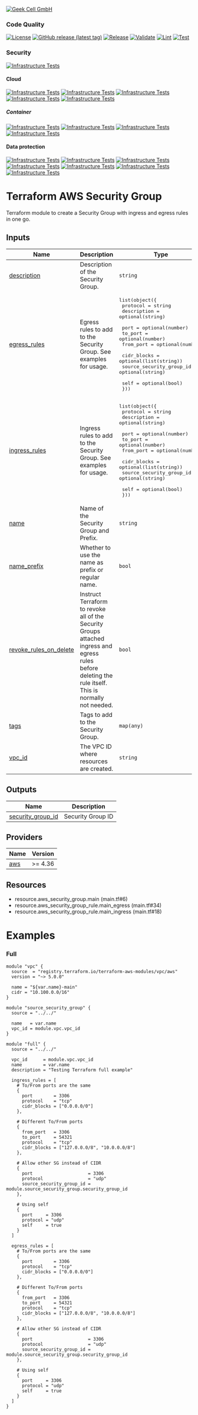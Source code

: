 <!-- BEGIN_TF_DOCS -->
[![Geek Cell GmbH](https://raw.githubusercontent.com/geekcell/.github/main/geekcell-github-banner.png)](https://www.geekcell.io/)

### Code Quality
[![License](https://img.shields.io/github/license/geekcell/terraform-aws-security-group)](https://github.com/geekcell/terraform-aws-security-group/blob/master/LICENSE)
[![GitHub release (latest tag)](https://img.shields.io/github/v/release/geekcell/terraform-aws-security-group?logo=github&sort=semver)](https://github.com/geekcell/terraform-aws-security-group/releases)
[![Release](https://github.com/geekcell/terraform-aws-security-group/actions/workflows/release.yaml/badge.svg)](https://github.com/geekcell/terraform-aws-security-group/actions/workflows/release.yaml)
[![Validate](https://github.com/geekcell/terraform-aws-security-group/actions/workflows/validate.yaml/badge.svg)](https://github.com/geekcell/terraform-aws-security-group/actions/workflows/validate.yaml)
[![Lint](https://github.com/geekcell/terraform-aws-security-group/actions/workflows/linter.yaml/badge.svg)](https://github.com/geekcell/terraform-aws-security-group/actions/workflows/linter.yaml)
[![Test](https://github.com/geekcell/terraform-aws-security-group/actions/workflows/test.yaml/badge.svg)](https://github.com/geekcell/terraform-aws-security-group/actions/workflows/test.yaml)

### Security
[![Infrastructure Tests](https://www.bridgecrew.cloud/badges/github/geekcell/terraform-aws-security-group/general)](https://www.bridgecrew.cloud/link/badge?vcs=github&fullRepo=geekcell%2Fterraform-aws-security-group&benchmark=INFRASTRUCTURE+SECURITY)

#### Cloud
[![Infrastructure Tests](https://www.bridgecrew.cloud/badges/github/geekcell/terraform-aws-security-group/cis_aws)](https://www.bridgecrew.cloud/link/badge?vcs=github&fullRepo=geekcell%2Fterraform-aws-security-group&benchmark=CIS+AWS+V1.2)
[![Infrastructure Tests](https://www.bridgecrew.cloud/badges/github/geekcell/terraform-aws-security-group/cis_aws_13)](https://www.bridgecrew.cloud/link/badge?vcs=github&fullRepo=geekcell%2Fterraform-aws-security-group&benchmark=CIS+AWS+V1.3)
[![Infrastructure Tests](https://www.bridgecrew.cloud/badges/github/geekcell/terraform-aws-security-group/cis_azure)](https://www.bridgecrew.cloud/link/badge?vcs=github&fullRepo=geekcell%2Fterraform-aws-security-group&benchmark=CIS+AZURE+V1.1)
[![Infrastructure Tests](https://www.bridgecrew.cloud/badges/github/geekcell/terraform-aws-security-group/cis_azure_13)](https://www.bridgecrew.cloud/link/badge?vcs=github&fullRepo=geekcell%2Fterraform-aws-security-group&benchmark=CIS+AZURE+V1.3)
[![Infrastructure Tests](https://www.bridgecrew.cloud/badges/github/geekcell/terraform-aws-security-group/cis_gcp)](https://www.bridgecrew.cloud/link/badge?vcs=github&fullRepo=geekcell%2Fterraform-aws-security-group&benchmark=CIS+GCP+V1.1)

##### Container
[![Infrastructure Tests](https://www.bridgecrew.cloud/badges/github/geekcell/terraform-aws-security-group/cis_kubernetes_16)](https://www.bridgecrew.cloud/link/badge?vcs=github&fullRepo=geekcell%2Fterraform-aws-security-group&benchmark=CIS+KUBERNETES+V1.6)
[![Infrastructure Tests](https://www.bridgecrew.cloud/badges/github/geekcell/terraform-aws-security-group/cis_eks_11)](https://www.bridgecrew.cloud/link/badge?vcs=github&fullRepo=geekcell%2Fterraform-aws-security-group&benchmark=CIS+EKS+V1.1)
[![Infrastructure Tests](https://www.bridgecrew.cloud/badges/github/geekcell/terraform-aws-security-group/cis_gke_11)](https://www.bridgecrew.cloud/link/badge?vcs=github&fullRepo=geekcell%2Fterraform-aws-security-group&benchmark=CIS+GKE+V1.1)
[![Infrastructure Tests](https://www.bridgecrew.cloud/badges/github/geekcell/terraform-aws-security-group/cis_kubernetes)](https://www.bridgecrew.cloud/link/badge?vcs=github&fullRepo=geekcell%2Fterraform-aws-security-group&benchmark=CIS+KUBERNETES+V1.5)

#### Data protection
[![Infrastructure Tests](https://www.bridgecrew.cloud/badges/github/geekcell/terraform-aws-security-group/soc2)](https://www.bridgecrew.cloud/link/badge?vcs=github&fullRepo=geekcell%2Fterraform-aws-security-group&benchmark=SOC2)
[![Infrastructure Tests](https://www.bridgecrew.cloud/badges/github/geekcell/terraform-aws-security-group/pci)](https://www.bridgecrew.cloud/link/badge?vcs=github&fullRepo=geekcell%2Fterraform-aws-security-group&benchmark=PCI-DSS+V3.2)
[![Infrastructure Tests](https://www.bridgecrew.cloud/badges/github/geekcell/terraform-aws-security-group/pci_dss_v321)](https://www.bridgecrew.cloud/link/badge?vcs=github&fullRepo=geekcell%2Fterraform-aws-security-group&benchmark=PCI-DSS+V3.2.1)
[![Infrastructure Tests](https://www.bridgecrew.cloud/badges/github/geekcell/terraform-aws-security-group/iso)](https://www.bridgecrew.cloud/link/badge?vcs=github&fullRepo=geekcell%2Fterraform-aws-security-group&benchmark=ISO27001)
[![Infrastructure Tests](https://www.bridgecrew.cloud/badges/github/geekcell/terraform-aws-security-group/nist)](https://www.bridgecrew.cloud/link/badge?vcs=github&fullRepo=geekcell%2Fterraform-aws-security-group&benchmark=NIST-800-53)
[![Infrastructure Tests](https://www.bridgecrew.cloud/badges/github/geekcell/terraform-aws-security-group/hipaa)](https://www.bridgecrew.cloud/link/badge?vcs=github&fullRepo=geekcell%2Fterraform-aws-security-group&benchmark=HIPAA)
[![Infrastructure Tests](https://www.bridgecrew.cloud/badges/github/geekcell/terraform-aws-security-group/fedramp_moderate)](https://www.bridgecrew.cloud/link/badge?vcs=github&fullRepo=geekcell%2Fterraform-aws-security-group&benchmark=FEDRAMP+%28MODERATE%29)

# Terraform AWS Security Group

Terraform module to create a Security Group with ingress and egress rules in one go.

## Inputs

| Name | Description | Type | Default | Required |
|------|-------------|------|---------|:--------:|
| <a name="input_description"></a> [description](#input\_description) | Description of the Security Group. | `string` | `null` | no |
| <a name="input_egress_rules"></a> [egress\_rules](#input\_egress\_rules) | Egress rules to add to the Security Group. See examples for usage. | <pre>list(object({<br>    protocol    = string<br>    description = optional(string)<br><br>    port      = optional(number)<br>    to_port   = optional(number)<br>    from_port = optional(number)<br><br>    cidr_blocks              = optional(list(string))<br>    source_security_group_id = optional(string)<br><br>    self = optional(bool)<br>  }))</pre> | `[]` | no |
| <a name="input_ingress_rules"></a> [ingress\_rules](#input\_ingress\_rules) | Ingress rules to add to the Security Group. See examples for usage. | <pre>list(object({<br>    protocol    = string<br>    description = optional(string)<br><br>    port      = optional(number)<br>    to_port   = optional(number)<br>    from_port = optional(number)<br><br>    cidr_blocks              = optional(list(string))<br>    source_security_group_id = optional(string)<br><br>    self = optional(bool)<br>  }))</pre> | `[]` | no |
| <a name="input_name"></a> [name](#input\_name) | Name of the Security Group and Prefix. | `string` | n/a | yes |
| <a name="input_name_prefix"></a> [name\_prefix](#input\_name\_prefix) | Whether to use the name as prefix or regular name. | `bool` | `true` | no |
| <a name="input_revoke_rules_on_delete"></a> [revoke\_rules\_on\_delete](#input\_revoke\_rules\_on\_delete) | Instruct Terraform to revoke all of the Security Groups attached ingress and egress rules before deleting the rule itself. This is normally not needed. | `bool` | `false` | no |
| <a name="input_tags"></a> [tags](#input\_tags) | Tags to add to the Security Group. | `map(any)` | `{}` | no |
| <a name="input_vpc_id"></a> [vpc\_id](#input\_vpc\_id) | The VPC ID where resources are created. | `string` | n/a | yes |

## Outputs

| Name | Description |
|------|-------------|
| <a name="output_security_group_id"></a> [security\_group\_id](#output\_security\_group\_id) | Security Group ID |

## Providers

| Name | Version |
|------|---------|
| <a name="provider_aws"></a> [aws](#provider\_aws) | >= 4.36 |

## Resources

- resource.aws_security_group.main (main.tf#6)
- resource.aws_security_group_rule.main_egress (main.tf#34)
- resource.aws_security_group_rule.main_ingress (main.tf#18)

# Examples
### Full
```hcl
module "vpc" {
  source  = "registry.terraform.io/terraform-aws-modules/vpc/aws"
  version = "~> 5.0.0"

  name = "${var.name}-main"
  cidr = "10.100.0.0/16"
}

module "source_security_group" {
  source = "../../"

  name   = var.name
  vpc_id = module.vpc.vpc_id
}

module "full" {
  source = "../../"

  vpc_id      = module.vpc.vpc_id
  name        = var.name
  description = "Testing Terraform full example"

  ingress_rules = [
    # To/From ports are the same
    {
      port        = 3306
      protocol    = "tcp"
      cidr_blocks = ["0.0.0.0/0"]
    },

    # Different To/From ports
    {
      from_port   = 3306
      to_port     = 54321
      protocol    = "tcp"
      cidr_blocks = ["127.0.0.0/8", "10.0.0.0/8"]
    },

    # Allow other SG instead of CIDR
    {
      port                     = 3306
      protocol                 = "udp"
      source_security_group_id = module.source_security_group.security_group_id
    },

    # Using self
    {
      port     = 3306
      protocol = "udp"
      self     = true
    }
  ]

  egress_rules = [
    # To/From ports are the same
    {
      port        = 3306
      protocol    = "tcp"
      cidr_blocks = ["0.0.0.0/0"]
    },

    # Different To/From ports
    {
      from_port   = 3306
      to_port     = 54321
      protocol    = "tcp"
      cidr_blocks = ["127.0.0.0/8", "10.0.0.0/8"]
    },

    # Allow other SG instead of CIDR
    {
      port                     = 3306
      protocol                 = "udp"
      source_security_group_id = module.source_security_group.security_group_id
    },

    # Using self
    {
      port     = 3306
      protocol = "udp"
      self     = true
    }
  ]
}
```
<!-- END_TF_DOCS -->
